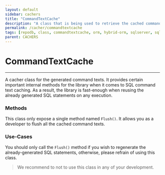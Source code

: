 ```yaml
---
layout: default
sidebar: cachers
title: "CommandTextCache"
description: "A class that is being used to retrieve the cached command texts within RepoDB library."
permalink: /cacher/commandtextcache
tags: [repodb, class, commandtextcache, orm, hybrid-orm, sqlserver, sqlite, mysql, postgresql]
parent: CACHERS
---
```


# CommandTextCache

---

A cacher class for the generated command texts. It provides certain important internal methods for the library when it comes to SQL command text caching. As a result, the library is fast-enough when reusing the already generated SQL statements on any execution.

### Methods

This class only expose a single method named `Flush()`. It allows you as a developer to flush all the cached command texts.

### Use-Cases

You should only call the `Flush()` method if you wish to regenerate the already-generated SQL statements, otherwise, please refrain of using this class.

> We recommend to not to use this class in any of your development.